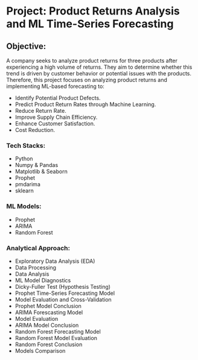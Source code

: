 # Project: Product Returns Analysis and ML Time-Series Forecasting
## Objective:
A company seeks to analyze product returns for three products after experiencing a high volume of returns. They aim to determine whether this trend is driven by customer behavior or potential issues with the products. 
Therefore, this project focuses on analyzing product returns and implementing ML-based forecasting to:

- Identify Potential Product Defects.
- Predict Product Return Rates through Machine Learning.
- Reduce Return Rate.
- Improve Supply Chain Efficiency.
- Enhance Customer Satisfaction.
- Cost Reduction.

### Tech Stacks:
- Python
- Numpy & Pandas
- Matplotlib & Seaborn
- Prophet
- pmdarima
- sklearn

### ML Models:
- Prophet
- ARIMA
- Random Forest

### Analytical Approach:
- Exploratory Data Analysis (EDA)
- Data Processing
- Data Analysis
- ML Model Diagnostics
- Dicky-Fuller Test (Hypothesis Testing)
- Prophet Time-Series Forecasting Model
- Model Evaluation and Cross-Validation
- Prophet Model Conclusion
- ARIMA Forescasting Model
- Model Evaluation
- ARIMA Model Conclusion
- Random Forest Forecasting Model
- Random Forest Model Evaluation
- Random Forest Conclusion
- Models Comparison
